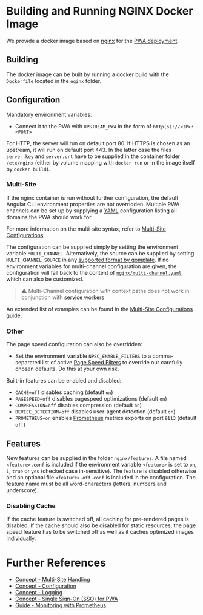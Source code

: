 <!--
kb_guide
kb_pwa
kb_everyone
kb_sync_latest_only
-->

# Building and Running NGINX Docker Image

We provide a docker image based on [nginx](https://www.nginx.com/) for the [PWA deployment](../concepts/pwa-building-blocks.md#pwa---nginx).

## Building

The docker image can be built by running a docker build with the `Dockerfile` located in the `nginx` folder.

## Configuration

Mandatory environment variables:

- Connect it to the PWA with `UPSTREAM_PWA` in the form of `http(s)://<IP>:<PORT>`

For HTTP, the server will run on default port 80.
If HTTPS is chosen as an upstream, it will run on default port 443.
In the latter case the files `server.key` and `server.crt` have to be supplied in the container folder `/etx/nginx` (either by volume mapping with `docker run` or in the image itself by `docker build`).

### Multi-Site

If the nginx container is run without further configuration, the default Angular CLI environment properties are not overridden.
Multiple PWA channels can be set up by supplying a [YAML](https://yaml.org) configuration listing all domains the PWA should work for.

For more information on the multi-site syntax, refer to [Multi-Site Configurations](../guides/multi-site-configurations.md#Syntax)

The configuration can be supplied simply by setting the environment variable `MULTI_CHANNEL`.
Alternatively, the source can be supplied by setting `MULTI_CHANNEL_SOURCE` in any [supported format by gomplate](https://docs.gomplate.ca/datasources).
If no environment variables for multi-channel configuration are given, the configuration will fall back to the content of [`nginx/multi-channel.yaml`](../../nginx/multi-channel.yaml), which can also be customized.

> :warning: Multi-Channel configuration with context paths does not work in conjunction with [service workers](../concepts/progressive-web-app.md#service-worker)

An extended list of examples can be found in the [Multi-Site Configurations](../guides/multi-site-configurations.md#Syntax) guide.

### Other

The page speed configuration can also be overridden:

- Set the environment variable `NPSC_ENABLE_FILTERS` to a comma-separated list of active [Page Speed Filters](https://www.modpagespeed.com/examples/) to override our carefully chosen defaults. Do this at your own risk.

Built-in features can be enabled and disabled:

- `CACHE=off` disables caching (default `on`)
- `PAGESPEED=off` disables pagespeed optimizations (default `on`)
- `COMPRESSION=off` disables compression (default `on`)
- `DEVICE_DETECTION=off` disables user-agent detection (default `on`)
- `PROMETHEUS=on` enables [Prometheus](https://prometheus.io) metrics exports on port `9113` (default `off`)

## Features

New features can be supplied in the folder `nginx/features`.
A file named `<feature>.conf` is included if the environment variable `<feature>` is set to `on`, `1`, `true` or `yes` (checked case in-sensitive).
The feature is disabled otherwise and an optional file `<feature>-off.conf` is included in the configuration.
The feature name must be all word-characters (letters, numbers and underscore).

### Disabling Cache

If the cache feature is switched off, all caching for pre-rendered pages is disabled.
If the cache should also be disabled for static resources, the page speed feature has to be switched off as well as it caches optimized images individually.

# Further References

- [Concept - Multi-Site Handling](../concepts/multi-site-handling.md)
- [Concept - Configuration](../concepts/configuration.md)
- [Concept - Logging](../concepts/logging.md)
- [Concept - Single Sign-On (SSO) for PWA](../concepts/sso.md)
- [Guide - Monitoring with Prometheus](./prometheus-monitoring.md)
